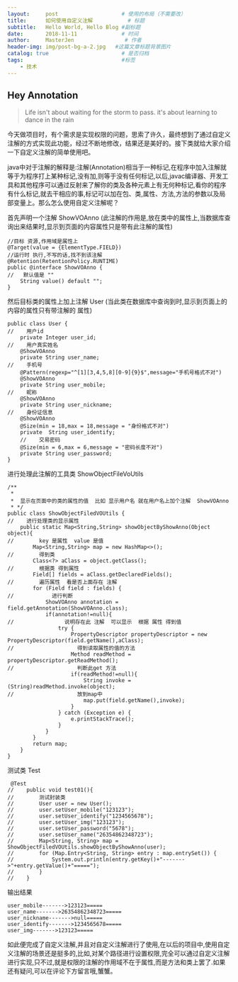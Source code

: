 ```yaml
---
layout:     post                    # 使用的布局（不需要改）
title:      如何使用自定义注解           # 标题 
subtitle:   Hello World, Hello Blog #副标题
date:       2018-11-11              # 时间
author:     MasterJen                # 作者
header-img: img/post-bg-a-2.jpg   #这篇文章标题背景图片
catalog: true                       # 是否归档
tags:                               #标签
    - 技术
---
```

## Hey Annotation 

> Life isn't about waiting for the storm to pass. it's about learning to dance in the rain 

今天做项目时，有个需求是实现权限的问题，思索了许久，最终想到了通过自定义注解的方式实现此功能，经过不断地修改，结果还是美好的。接下类就给大家介绍一下自定义注解的简单使用吧。

java中对于注解的解释是:注解(Annotation)相当于一种标记,在程序中加入注解就等于为程序打上某种标记,没有加,则等于没有任何标记,以后,javac编译器、开发工具和其他程序可以通过反射来了解你的类及各种元素上有无何种标记,看你的程序有什么标记,就去干相应的事,标记可以加在包、类,属性、方法,方法的参数以及局部变量上。那么怎么使用自定义注解呢？

首先声明一个注解 ShowVOAnno (此注解的作用是,放在类中的属性上,当数据库查询出来结果时,显示到页面的内容属性只是带有此注解的属性)
    
    //目标 资源,作用域是属性上 
    @Target(value = {ElementType.FIELD})
    //运行时 执行,不写的话,找不到该注解
    @Retention(RetentionPolicy.RUNTIME)
    public @interface ShowVOAnno {
    //   默认值是 ""
        String value() default "";
    }
    
然后目标类的属性上加上注解 User (当此类在数据库中查询到时,显示到页面上的内容的属性只有带注解的 属性)

    public class User {
    //    用户id
        private Integer user_id;
    //    用户真实姓名
        @ShowVOAnno
        private String user_name;
    //    手机号
        @Pattern(regexp="^[1][3,4,5,8][0-9]{9}$",message="手机号格式不对")
        @ShowVOAnno
        private String user_mobile;
    //    昵称
        @ShowVOAnno
        private String user_nickname;
    //    身份证信息
        @ShowVOAnno
        @Size(min = 18,max = 18,message = "身份格式不对")
        private  String user_identify;
        //    交易密码
        @Size(min = 6,max = 6,message = "密码长度不对")
        private String user_password;
    }
 
进行处理此注解的工具类  ShowObjectFileVoUtils

    /**
     *
     *  显示在页面中的类的属性的值  比如 显示用户名 就在用户名上加个注解  ShowVOAnno
     * */
    public class ShowObjectFiledVOUtils {
    //    进行处理类的显示属性
        public static Map<String,String> showObjectByShowAnno(Object object){
    //        key 是属性  value 是值
            Map<String,String> map = new HashMap<>();
    //        得到类
            Class<?> aClass = object.getClass();
    //        根据类 得到属性
            Field[] fields = aClass.getDeclaredFields();
    //        遍历属性  看是否上面存在 注解
            for (Field field : fields) {
    //            进行判断
                ShowVOAnno annotation = field.getAnnotation(ShowVOAnno.class);
                if(annotation!=null){
    //                说明存在此 注解  可以显示  根据 属性 得到值
                    try {
                        PropertyDescriptor propertyDescriptor = new PropertyDescriptor(field.getName(),aClass);
    //                    得到读取属性的值的方法
                        Method readMethod = propertyDescriptor.getReadMethod();
    //                    判断此get 方法
                        if(readMethod!=null){
                            String invoke = (String)readMethod.invoke(object);
    //                    放到map中
                            map.put(field.getName(),invoke);
                        }
                    } catch (Exception e) {
                        e.printStackTrace();
                    }
                }
            }
            return map;
        }
    }

测试类 Test

     @Test
    //    public void test01(){
    //        测试封装类
    //        User user = new User();
    //        user.setUser_mobile("123123");
    //        user.setUser_identify("1234565678");
    //        user.setUser_img("123123");
    //        user.setUser_password("5678");
    //        user.setUser_name("26354862348723");
    //        Map<String, String> map = ShowObjectFiledVOUtils.showObjectByShowAnno(user);
    //        for (Map.Entry<String, String> entry : map.entrySet()) {
    //            System.out.println(entry.getKey()+"------->"+entry.getValue()+"=====");
    //        }
    //    }
    
输出结果

    user_mobile------->123123=====
    user_name------->26354862348723=====
    user_nickname------->null=====
    user_identify------->1234565678=====
    user_img------->123123=====
    
如此便完成了自定义注解,并且对自定义注解进行了使用,在以后的项目中,使用自定义注解的场景还是挺多的,比如,对某个路径进行设置权限,完全可以通过自定义注解进行实现,只不过,就是权限的注解的作用域不在于属性,而是方法和类上罢了.如果还有疑问,可以在评论下方留言哦,蟹蟹。

    



